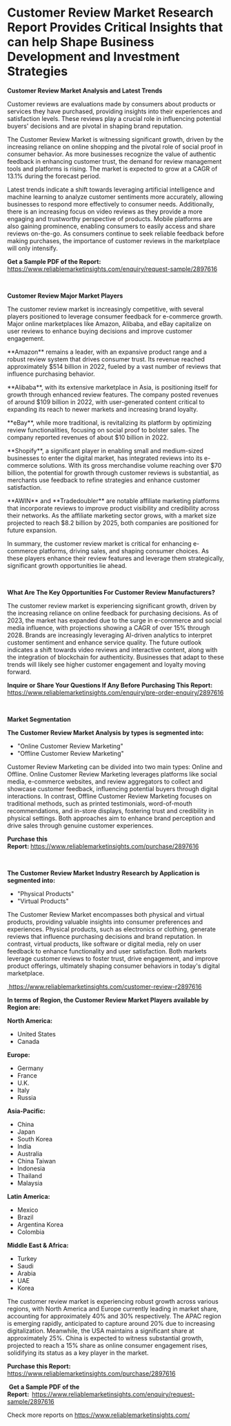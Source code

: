 <p><h1>Customer Review Market Research Report Provides Critical Insights that can help Shape Business Development and Investment Strategies</h1></p><p><strong>Customer Review Market Analysis and Latest Trends</strong></p>
<p><p>Customer reviews are evaluations made by consumers about products or services they have purchased, providing insights into their experiences and satisfaction levels. These reviews play a crucial role in influencing potential buyers' decisions and are pivotal in shaping brand reputation.</p><p>The Customer Review Market is witnessing significant growth, driven by the increasing reliance on online shopping and the pivotal role of social proof in consumer behavior. As more businesses recognize the value of authentic feedback in enhancing customer trust, the demand for review management tools and platforms is rising. The market is expected to grow at a CAGR of 13.1% during the forecast period.</p><p>Latest trends indicate a shift towards leveraging artificial intelligence and machine learning to analyze customer sentiments more accurately, allowing businesses to respond more effectively to consumer needs. Additionally, there is an increasing focus on video reviews as they provide a more engaging and trustworthy perspective of products. Mobile platforms are also gaining prominence, enabling consumers to easily access and share reviews on-the-go. As consumers continue to seek reliable feedback before making purchases, the importance of customer reviews in the marketplace will only intensify.</p></p>
<p><strong>Get a Sample PDF of the Report:&nbsp;</strong> <a href="https://www.reliablemarketinsights.com/enquiry/request-sample/2897616?utm_campaign=3078&utm_medium=2&utm_source=Github&utm_content=ia&utm_term=15032025&utm_id=customer-review">https://www.reliablemarketinsights.com/enquiry/request-sample/2897616</a></p>
<p>&nbsp;</p>
<p><strong>Customer Review Major Market Players</strong></p>
<p><p>The customer review market is increasingly competitive, with several players positioned to leverage consumer feedback for e-commerce growth. Major online marketplaces like Amazon, Alibaba, and eBay capitalize on user reviews to enhance buying decisions and improve customer engagement.</p><p>**Amazon** remains a leader, with an expansive product range and a robust review system that drives consumer trust. Its revenue reached approximately $514 billion in 2022, fueled by a vast number of reviews that influence purchasing behavior.</p><p>**Alibaba**, with its extensive marketplace in Asia, is positioning itself for growth through enhanced review features. The company posted revenues of around $109 billion in 2022, with user-generated content critical to expanding its reach to newer markets and increasing brand loyalty.</p><p>**eBay**, while more traditional, is revitalizing its platform by optimizing review functionalities, focusing on social proof to bolster sales. The company reported revenues of about $10 billion in 2022. </p><p>**Shopify**, a significant player in enabling small and medium-sized businesses to enter the digital market, has integrated reviews into its e-commerce solutions. With its gross merchandise volume reaching over $70 billion, the potential for growth through customer reviews is substantial, as merchants use feedback to refine strategies and enhance customer satisfaction.</p><p>**AWIN** and **Tradedoubler** are notable affiliate marketing platforms that incorporate reviews to improve product visibility and credibility across their networks. As the affiliate marketing sector grows, with a market size projected to reach $8.2 billion by 2025, both companies are positioned for future expansion.</p><p>In summary, the customer review market is critical for enhancing e-commerce platforms, driving sales, and shaping consumer choices. As these players enhance their review features and leverage them strategically, significant growth opportunities lie ahead.</p></p>
<p>&nbsp;</p>
<p><strong>What Are The Key Opportunities For Customer Review Manufacturers?</strong></p>
<p><p>The customer review market is experiencing significant growth, driven by the increasing reliance on online feedback for purchasing decisions. As of 2023, the market has expanded due to the surge in e-commerce and social media influence, with projections showing a CAGR of over 15% through 2028. Brands are increasingly leveraging AI-driven analytics to interpret customer sentiment and enhance service quality. The future outlook indicates a shift towards video reviews and interactive content, along with the integration of blockchain for authenticity. Businesses that adapt to these trends will likely see higher customer engagement and loyalty moving forward.</p></p>
<p><strong>Inquire or Share Your Questions If Any Before Purchasing This Report:</strong> <a href="https://www.reliablemarketinsights.com/enquiry/pre-order-enquiry/2897616?utm_campaign=3078&utm_medium=2&utm_source=Github&utm_content=ia&utm_term=15032025&utm_id=customer-review">https://www.reliablemarketinsights.com/enquiry/pre-order-enquiry/2897616</a></p>
<p>&nbsp;</p>
<p><strong>Market Segmentation</strong></p>
<p><strong>The Customer Review Market Analysis by types is segmented into:</strong></p>
<p><ul><li>"Online Customer Review Marketing"</li><li>"Offline Customer Review Marketing"</li></ul></p>
<p><p>Customer Review Marketing can be divided into two main types: Online and Offline. Online Customer Review Marketing leverages platforms like social media, e-commerce websites, and review aggregators to collect and showcase customer feedback, influencing potential buyers through digital interactions. In contrast, Offline Customer Review Marketing focuses on traditional methods, such as printed testimonials, word-of-mouth recommendations, and in-store displays, fostering trust and credibility in physical settings. Both approaches aim to enhance brand perception and drive sales through genuine customer experiences.</p></p>
<p><strong>Purchase this Report:&nbsp;</strong><a href="https://www.reliablemarketinsights.com/purchase/2897616?utm_campaign=3078&utm_medium=2&utm_source=Github&utm_content=ia&utm_term=15032025&utm_id=customer-review">https://www.reliablemarketinsights.com/purchase/2897616</a></p>
<p>&nbsp;</p>
<p><strong>The Customer Review Market Industry Research by Application is segmented into:</strong></p>
<p><ul><li>"Physical Products"</li><li>"Virtual Products"</li></ul></p>
<p><p>The Customer Review Market encompasses both physical and virtual products, providing valuable insights into consumer preferences and experiences. Physical products, such as electronics or clothing, generate reviews that influence purchasing decisions and brand reputation. In contrast, virtual products, like software or digital media, rely on user feedback to enhance functionality and user satisfaction. Both markets leverage customer reviews to foster trust, drive engagement, and improve product offerings, ultimately shaping consumer behaviors in today's digital marketplace.</p></p>
<p><a href="https://www.reliablemarketinsights.com/customer-review-r2897616?utm_campaign=3078&utm_medium=2&utm_source=Github&utm_content=ia&utm_term=15032025&utm_id=customer-review">&nbsp;https://www.reliablemarketinsights.com/customer-review-r2897616</a></p>
<p><strong>In terms of Region, the Customer Review Market Players available by Region are:</strong></p>
<p>
    <p> <strong> North America: </strong>
        <ul>
            <li>United States</li>
            <li>Canada</li>
        </ul>
        </p> 
    <p> <strong> Europe: </strong>
        <ul>
            <li>Germany</li>
            <li>France</li>
            <li>U.K.</li>
            <li>Italy</li>
            <li>Russia</li>
        </ul>
        </p> 
    <p> <strong> Asia-Pacific: </strong>
        <ul>
            <li>China</li>
            <li>Japan</li>
            <li>South Korea</li>
            <li>India</li>
            <li>Australia</li>
            <li>China Taiwan</li>
            <li>Indonesia</li>
            <li>Thailand</li>
            <li>Malaysia</li>
        </ul>
        </p> 
    <p> <strong> Latin America: </strong>
        <ul>
            <li>Mexico</li>
            <li>Brazil</li>
            <li>Argentina Korea</li>
            <li>Colombia</li>
        </ul>
        </p> 
    <p> <strong> Middle East & Africa: </strong>
        <ul>
            <li>Turkey</li>
            <li>Saudi</li>
            <li>Arabia</li>
            <li>UAE</li>
            <li>Korea</li>
        </ul>
    </p>
    </p>
<p><p>The customer review market is experiencing robust growth across various regions, with North America and Europe currently leading in market share, accounting for approximately 40% and 30% respectively. The APAC region is emerging rapidly, anticipated to capture around 20% due to increasing digitalization. Meanwhile, the USA maintains a significant share at approximately 25%. China is expected to witness substantial growth, projected to reach a 15% share as online consumer engagement rises, solidifying its status as a key player in the market.</p></p>
<p><strong>Purchase this Report: </strong><a href="https://www.reliablemarketinsights.com/purchase/2897616?utm_campaign=3078&utm_medium=2&utm_source=Github&utm_content=ia&utm_term=15032025&utm_id=customer-review">https://www.reliablemarketinsights.com/purchase/2897616</a></p>
<p>&nbsp;<strong>Get a Sample PDF of the Report:&nbsp;&nbsp;</strong><a href="https://www.reliablemarketinsights.com/enquiry/request-sample/2897616?utm_campaign=3078&utm_medium=2&utm_source=Github&utm_content=ia&utm_term=15032025&utm_id=customer-review">https://www.reliablemarketinsights.com/enquiry/request-sample/2897616</a></p>
<p><strong></strong></p>
<p>Check more reports on <a href="https://www.reliablemarketinsights.com/?utm_campaign=3078&utm_medium=2&utm_source=Github&utm_content=ia&utm_term=15032025&utm_id=customer-review">https://www.reliablemarketinsights.com/</a></p>